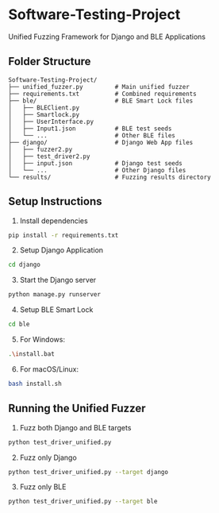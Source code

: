 # Software-Testing-Project
Unified Fuzzing Framework for Django and BLE Applications

## Folder Structure

```plaintext
Software-Testing-Project/
├── unified_fuzzer.py         # Main unified fuzzer
├── requirements.txt          # Combined requirements
├── ble/                      # BLE Smart Lock files
│   ├── BLEClient.py
│   ├── Smartlock.py
│   ├── UserInterface.py
│   ├── Input1.json           # BLE test seeds
│   └── ...                   # Other BLE files
├── django/                   # Django Web App files
│   ├── fuzzer2.py
│   ├── test_driver2.py
│   ├── input.json            # Django test seeds
│   └── ...                   # Other Django files
└── results/                  # Fuzzing results directory
```

## Setup Instructions

1. Install dependencies
```bash
pip install -r requirements.txt
```

2. Setup Django Application
```bash
cd django
```

3. Start the Django server
```bash
python manage.py runserver
```

4. Setup BLE Smart Lock
```bash
cd ble
```

5. For Windows:
```bash
.\install.bat
```

6. For macOS/Linux:
```bash
bash install.sh
```

## Running the Unified Fuzzer

1. Fuzz both Django and BLE targets
```bash
python test_driver_unified.py
```

2. Fuzz only Django
```bash
python test_driver_unified.py --target django
```
3. Fuzz only BLE
```bash
python test_driver_unified.py --target ble 
```